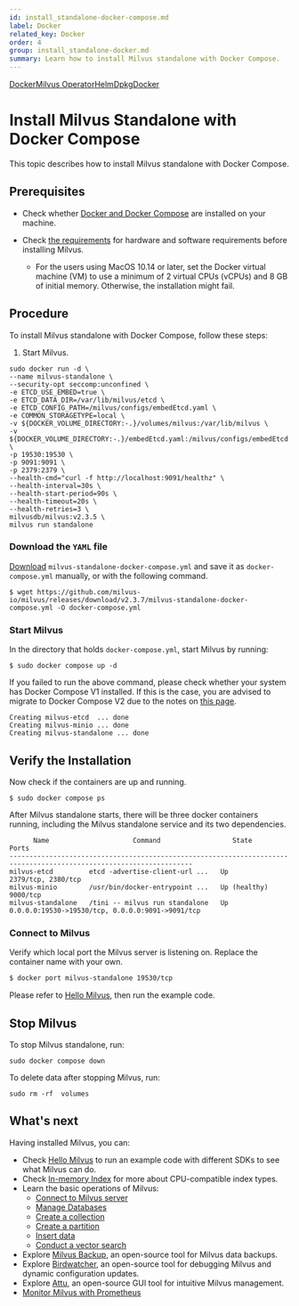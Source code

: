 ```yaml
---
id: install_standalone-docker-compose.md
label: Docker
related_key: Docker
order: 4
group: install_standalone-docker.md
summary: Learn how to install Milvus standalone with Docker Compose.
---
```


<div class="tab-wrapper"><a href="install_standalone-docker.md" class=''>Docker</a><a href="install_standalone-operator.md" class=''>Milvus Operator</a><a href="install_standalone-helm.md" class=''>Helm</a><a href="install_standalone-aptyum.md" class=''>Dpkg</a><a href="install_standalone-docker-compose.md" class='active '>Docker</a></div>

# Install Milvus Standalone with Docker Compose

This topic describes how to install Milvus standalone with Docker Compose.

## Prerequisites

- Check whether [Docker and Docker Compose](https://docs.docker.com/compose/install/) are installed on your machine.
- Check [the requirements](prerequisite-docker.md) for hardware and software requirements before installing Milvus.

  - For the users using MacOS 10.14 or later, set the Docker virtual machine (VM) to use a minimum of 2 virtual CPUs (vCPUs) and 8 GB of initial memory. Otherwise, the installation might fail.

## Procedure

To install Milvus standalone with Docker Compose, follow these steps:

1. Start Milvus.

```
sudo docker run -d \
--name milvus-standalone \
--security-opt seccomp:unconfined \
-e ETCD_USE_EMBED=true \
-e ETCD_DATA_DIR=/var/lib/milvus/etcd \
-e ETCD_CONFIG_PATH=/milvus/configs/embedEtcd.yaml \
-e COMMON_STORAGETYPE=local \
-v ${DOCKER_VOLUME_DIRECTORY:-.}/volumes/milvus:/var/lib/milvus \
-v ${DOCKER_VOLUME_DIRECTORY:-.}/embedEtcd.yaml:/milvus/configs/embedEtcd.yaml \
-p 19530:19530 \
-p 9091:9091 \
-p 2379:2379 \
--health-cmd="curl -f http://localhost:9091/healthz" \
--health-interval=30s \
--health-start-period=90s \
--health-timeout=20s \
--health-retries=3 \
milvusdb/milvus:v2.3.5 \
milvus run standalone
```

### Download the `YAML` file

[Download](https://github.com/milvus-io/milvus/releases/download/v2.3.7/milvus-standalone-docker-compose.yml) `milvus-standalone-docker-compose.yml` and save it as `docker-compose.yml` manually, or with the following command.

```shell
$ wget https://github.com/milvus-io/milvus/releases/download/v2.3.7/milvus-standalone-docker-compose.yml -O docker-compose.yml
```


### Start Milvus

In the directory that holds `docker-compose.yml`, start Milvus by running:

```shell
$ sudo docker compose up -d
```

<div class="alert note">

If you failed to run the above command, please check whether your system has Docker Compose V1 installed. If this is the case, you are advised to migrate to Docker Compose V2 due to the notes on [this page](https://docs.docker.com/compose/).

</div>

```text
Creating milvus-etcd  ... done
Creating milvus-minio ... done
Creating milvus-standalone ... done
```

## Verify the Installation

Now check if the containers are up and running.

```shell
$ sudo docker compose ps
```

After Milvus standalone starts, there will be three docker containers running, including the Milvus standalone service and its two dependencies.

```
      Name                     Command                  State                            Ports
--------------------------------------------------------------------------------------------------------------------
milvus-etcd         etcd -advertise-client-url ...   Up             2379/tcp, 2380/tcp
milvus-minio        /usr/bin/docker-entrypoint ...   Up (healthy)   9000/tcp
milvus-standalone   /tini -- milvus run standalone   Up             0.0.0.0:19530->19530/tcp, 0.0.0.0:9091->9091/tcp
```

### Connect to Milvus

Verify which local port the Milvus server is listening on. Replace the container name with your own.

```bash
$ docker port milvus-standalone 19530/tcp
```

Please refer to [Hello Milvus](https://milvus.io/docs/example_code.md), then run the example code.

## Stop Milvus

To stop Milvus standalone, run:
```
sudo docker compose down
```

To delete data after stopping Milvus, run:
```
sudo rm -rf  volumes
```

## What's next

Having installed Milvus, you can:
- Check [Hello Milvus](example_code.md) to run an example code with different SDKs to see what Milvus can do.
- Check [In-memory Index](index.md) for more about CPU-compatible index types.
- Learn the basic operations of Milvus:
  - [Connect to Milvus server](manage_connection.md)
  - [Manage Databases](manage_databases.md)
  - [Create a collection](create_collection.md)
  - [Create a partition](create_partition.md)
  - [Insert data](insert_data.md)
  - [Conduct a vector search](search.md)
- Explore [Milvus Backup](milvus_backup_overview.md), an open-source tool for Milvus data backups.
- Explore [Birdwatcher](birdwatcher_overview.md), an open-source tool for debugging Milvus and dynamic configuration updates.
- Explore [Attu](https://milvus.io/docs/attu.md), an open-source GUI tool for intuitive Milvus management.
- [Monitor Milvus with Prometheus](monitor.md)